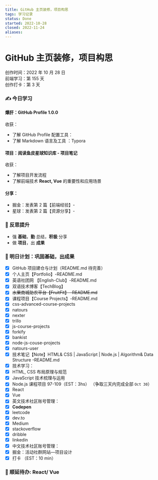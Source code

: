 ```yaml
---
title: GitHub 主页装修，项目构思
tags: 学习记录
status: Done
started: 2022-10-28
closed: 2022-11-24
aliases: 
---
```

# GitHub 主页装修，项目构思
创作时间：2022 年 10 月 28 日  
前端学习：第 155 天  
创作打卡：第 3 天
### ✍️ 今日学习
#### 爆肝：GitHub Profile 1.0.0
收获：
- 了解 GitHub Profile 配置工具：
- 了解 Markdown 语言及工具 ：Typora
#### 项目：阅读鱼皮星球知识库 - 项目笔记
收获：
- 了解项目开发流程
- 了解前端技术 **React, Vue** 的重要性和应用场景
#### 分享：
- 掘金：发表第 2 篇【前端经验】-
- 星球：发表第 2 篇【资源分享】-
### 🔖 反思提升
- 强 **基础**，**勤** 总结，**积极** 分享
- 做 **项目**，出 **成果**
### 🔖 明日计划：巩固基础，出成果
- [x] GitHub 项目建仓与计划（README.md 待完善）
- [x] 个人主页【Portfolio】-README.md
- [x] 英语社团网 【English-Club】-README.md
- [x] 双语技术博客【TechBlog】
- [x] ~~水果商城助农平台【FruitFit】 -README.md~~
- [x] 课程项目【Course Projects】-README.md
- [x] css-advanced-course-projects
- [x] natours
- [x] nexter
- [x] trillo
- [x] js-course-projects
- [x] forkify
- [x] bankist
- [x] node-js-couse-projects
- [x] natours-user
- [x] 技术笔记【Note】HTML& CSS | JavaScript | Node.js | Algorithm& Data Structure -README.md
- [x] 技术学习：
- [x] HTML, CSS 布局原理与规范
- [x] JavaScript 技术梳理与运用
- [x] Node.js 课程项目 97-109（EST：3hs） （争取三天内完成全部 `Oct 30`）
- [x] React
- [x] Vue
- [x] 英文技术社区账号管理：
- [x] **Codepen**
- [x] leetcode
- [x] dev.to
- [x] Medium
- [x] stackoverflow
- [x] dribble
- [x] linkedin
- [x] 中文技术社区账号管理：
- [x] 掘金：活动社群网站—项目设计
- [x] 打卡 （EST：10 min）
### 🔖 顺延待办: React/ Vue
